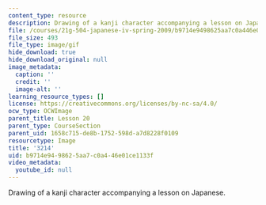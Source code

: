 ```yaml
---
content_type: resource
description: Drawing of a kanji character accompanying a lesson on Japanese.
file: /courses/21g-504-japanese-iv-spring-2009/b9714e9498625aa7c0a446e01ce1133f_3214.gif
file_size: 493
file_type: image/gif
hide_download: true
hide_download_original: null
image_metadata:
  caption: ''
  credit: ''
  image-alt: ''
learning_resource_types: []
license: https://creativecommons.org/licenses/by-nc-sa/4.0/
ocw_type: OCWImage
parent_title: Lesson 20
parent_type: CourseSection
parent_uid: 1658c715-de8b-1752-598d-a7d8228f0109
resourcetype: Image
title: '3214'
uid: b9714e94-9862-5aa7-c0a4-46e01ce1133f
video_metadata:
  youtube_id: null
---
```

Drawing of a kanji character accompanying a lesson on Japanese.